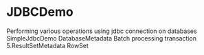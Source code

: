 # JDBCDemo

Performing various operations using jdbc connection on databases
SimpleJdbcDemo
DatabaseMetadata
Batch processing
transaction 5.ResultSetMetadata
RowSet
